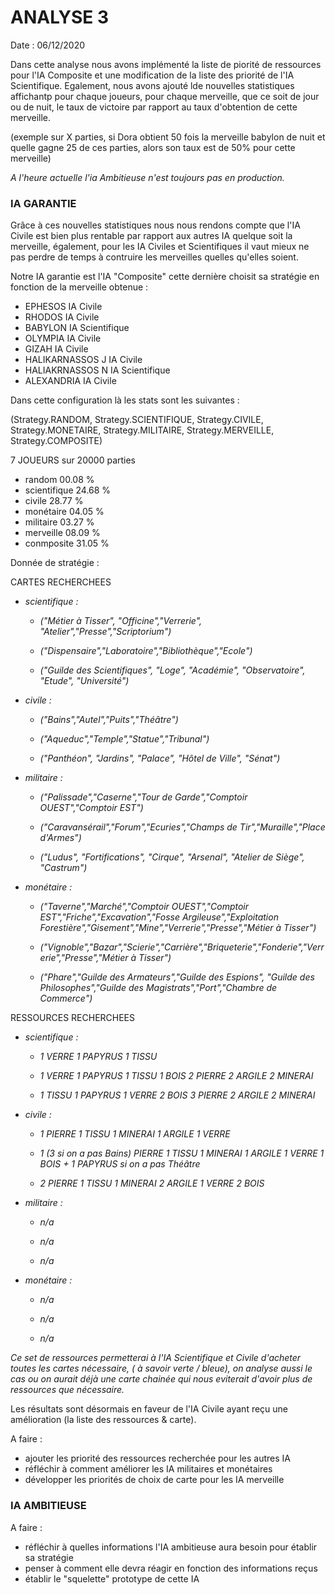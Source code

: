 <h1>ANALYSE 3</h1>

Date : 06/12/2020

Dans cette analyse nous avons implémenté la liste de piorité de ressources pour l'IA Composite et une modification de la liste des priorité de l'IA Scientifique.
Egalement, nous avons ajouté lde nouvelles statistiques affichantp pour chaque joueurs, pour chaque merveille, que ce soit de jour ou de nuit, le taux de victoire par rapport au taux d'obtention de cette merveille.

(exemple sur X parties, si Dora obtient 50 fois la merveille babylon de nuit et quelle gagne 25 de ces parties, alors son taux est de 50% pour cette merveille)

<i>A l'heure actuelle l'ia Ambitieuse n'est toujours pas en production.</i>


<h3>IA GARANTIE</h3>
Grâce à ces nouvelles statistiques nous nous rendons compte que l'IA Civile est bien plus rentable par rapport aux autres IA quelque soit la merveille, également, pour les IA Civiles et Scientifiques il vaut mieux ne pas perdre de temps à contruire les merveilles quelles qu'elles soient.

Notre IA garantie est l'IA "Composite" cette dernière choisit sa stratégie en fonction de la merveille obtenue : 

- EPHESOS           IA Civile
- RHODOS            IA Civile
- BABYLON           IA Scientifique
- OLYMPIA           IA Civile
- GIZAH             IA Civile
- HALIKARNASSOS J   IA Civile
- HALIAKRNASSOS N   IA Scientifique
- ALEXANDRIA        IA Civile

Dans cette configuration là les stats sont les suivantes :

  (Strategy.RANDOM, Strategy.SCIENTIFIQUE, Strategy.CIVILE, Strategy.MONETAIRE, Strategy.MILITAIRE, Strategy.MERVEILLE, Strategy.COMPOSITE)
  
7 JOUEURS sur 20000 parties 

- random        00.08 %
- scientifique  24.68 %
- civile        28.77 %
- monétaire     04.05 %
- militaire     03.27 %
- merveille     08.09 % 
- conmposite    31.05 %

 

Donnée de stratégie : 

CARTES RECHERCHEES

<i>

- scientifique :

  -  ("Métier à Tisser", "Officine","Verrerie", "Atelier","Presse","Scriptorium")

  -  ("Dispensaire","Laboratoire","Bibliothèque","Ecole")

  -  ("Guilde des Scientifiques", "Loge", "Académie", "Observatoire", "Etude", "Université")
 
- civile :

  - ("Bains","Autel","Puits","Théâtre") 

  - ("Aqueduc","Temple","Statue","Tribunal")

  - ("Panthéon", "Jardins", "Palace", "Hôtel de Ville", "Sénat")

- militaire :

  - ("Palissade","Caserne","Tour de Garde","Comptoir OUEST","Comptoir EST")

  - ("Caravansérail","Forum","Ecuries","Champs de Tir","Muraille","Place d'Armes")

  - ("Ludus", "Fortifications", "Cirque", "Arsenal", "Atelier de Siège", "Castrum")

- monétaire :

  - ("Taverne","Marché","Comptoir OUEST","Comptoir EST","Friche","Excavation","Fosse Argileuse","Exploitation Forestière","Gisement","Mine","Verrerie","Presse","Métier à Tisser")

  - ("Vignoble","Bazar","Scierie","Carrière","Briqueterie","Fonderie","Verrerie","Presse","Métier à Tisser")

  - ("Phare","Guilde des Armateurs","Guilde des Espions", "Guilde des Philosophes","Guilde des Magistrats","Port","Chambre de Commerce")

</i>

RESSOURCES RECHERCHEES

<i>

- scientifique :

  - 1 VERRE 1 PAPYRUS 1 TISSU

  - 1 VERRE 1 PAPYRUS 1 TISSU 1 BOIS 2 PIERRE 2 ARGILE 2 MINERAI  

  - 1 TISSU 1 PAPYRUS 1 VERRE 2 BOIS 3 PIERRE 2 ARGILE 2 MINERAI
 
- civile :

  - 1 PIERRE 1 TISSU 1 MINERAI 1 ARGILE 1 VERRE

  - 1 (3 si on a pas Bains) PIERRE 1 TISSU 1 MINERAI 1 ARGILE 1 VERRE 1 BOIS + 1 PAPYRUS si on a pas Théâtre 

  -  2 PIERRE 1 TISSU 1 MINERAI 2 ARGILE 1 VERRE 2 BOIS   

- militaire :

  - n/a

  - n/a

  - n/a

- monétaire :

  - n/a

  - n/a

  - n/a


Ce set de ressources permetterai à l'IA Scientifique et Civile d'acheter toutes les cartes nécessaire, ( à savoir verte / bleue), on analyse aussi le cas ou on aurait déjà une carte chainée qui nous eviterait d'avoir plus de ressources que nécessaire.

</i>

Les résultats sont désormais en faveur de l'IA Civile ayant reçu une amélioration (la liste des ressources & carte).

A faire : 

  - ajouter les priorité des ressources recherchée pour les autres IA 
  - réfléchir à comment améliorer les IA militaires et monétaires
  - développer les priorités de choix de carte pour les IA merveille
  
  
  
<h3>IA AMBITIEUSE</h3>



A faire : 

  - réfléchir à quelles informations l'IA ambitieuse aura besoin pour établir sa stratégie
  - penser à comment elle devra réagir en fonction des informations reçus
  - établir le "squelette" prototype de cette IA 
  
